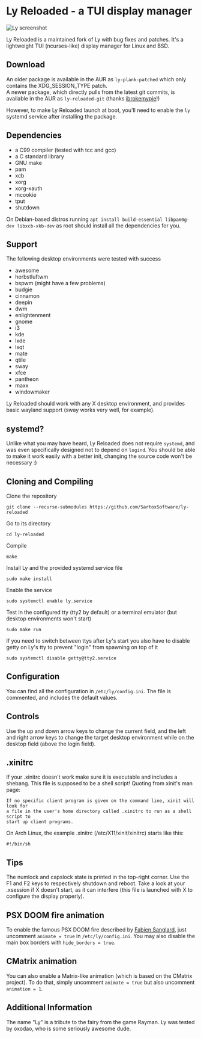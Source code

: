 # Ly Reloaded - a TUI display manager
![Ly screenshot](https://user-images.githubusercontent.com/5473047/88958888-65efbf80-d2a1-11ea-8ae5-3f263bce9cce.png "Ly screenshot")

Ly Reloaded is a maintained fork of Ly with bug fixes and patches. It's a lightweight TUI (ncurses-like) display manager for Linux and BSD.

## Download
An older package is available in the AUR as ``ly-plank-patched`` which only contains the XDG_SESSION_TYPE patch.
<br/>A newer package, which directly pulls from the latest git commits, is available in the AUR as ``ly-reloaded-git`` (thanks [ibrokemypie](https://github.com/ibrokemypie)!)

However, to make Ly Reloaded launch at boot, you'll need to enable the ``ly`` systemd service after installing the package.

## Dependencies
 - a C99 compiler (tested with tcc and gcc)
 - a C standard library
 - GNU make
 - pam
 - xcb
 - xorg
 - xorg-xauth
 - mcookie
 - tput
 - shutdown

On Debian-based distros running `apt install build-essential libpam0g-dev libxcb-xkb-dev` as root should install all the dependencies for you.

## Support
The following desktop environments were tested with success
 - awesome
 - herbstluftwm
 - bspwm (might have a few problems)
 - budgie
 - cinnamon
 - deepin
 - dwm
 - enlightenment
 - gnome
 - i3
 - kde
 - lxde
 - lxqt
 - mate
 - qtile
 - sway
 - xfce
 - pantheon
 - maxx
 - windowmaker

Ly Reloaded should work with any X desktop environment, and provides
basic wayland support (sway works very well, for example).

## systemd?
Unlike what you may have heard, Ly Reloaded does not require `systemd`,
and was even specifically designed not to depend on `logind`.
You should be able to make it work easily with a better init,
changing the source code won't be necessary :)

## Cloning and Compiling
Clone the repository
```
git clone --recurse-submodules https://github.com/SartoxSoftware/ly-reloaded
```

Go to its directory
```
cd ly-reloaded
```

Compile
```
make
```

Install Ly and the provided systemd service file
```
sudo make install
```

Enable the service
```
sudo systemctl enable ly.service
```

Test in the configured tty (tty2 by default)
or a terminal emulator (but desktop environments won't start)
```
sudo make run
```

If you need to switch between ttys after Ly's start you also have to
disable getty on Ly's tty to prevent "login" from spawning on top of it
```
sudo systemctl disable getty@tty2.service
```

## Configuration
You can find all the configuration in `/etc/ly/config.ini`.
The file is commented, and includes the default values.

## Controls
Use the up and down arrow keys to change the current field, and the
left and right arrow keys to change the target desktop environment
while on the desktop field (above the login field).

## .xinitrc
If your .xinitrc doesn't work make sure it is executable and includes a shebang.
This file is supposed to be a shell script! Quoting from xinit's man page:
```
If no specific client program is given on the command line, xinit will look for
a file in the user's home directory called .xinitrc to run as a shell script to
start up client programs.
```
On Arch Linux, the example .xinitrc (/etc/X11/xinit/xinitrc) starts like this:
```
#!/bin/sh
```

## Tips
The numlock and capslock state is printed in the top-right corner.
Use the F1 and F2 keys to respectively shutdown and reboot.
Take a look at your .xsession if X doesn't start, as it can interfere
(this file is launched with X to configure the display properly).

## PSX DOOM fire animation
To enable the famous PSX DOOM fire described by [Fabien Sanglard](http://fabiensanglard.net/doom_fire_psx/index.html),
just uncomment `animate = true` in `/etc/ly/config.ini`. You may also
disable the main box borders with `hide_borders = true`.

## CMatrix animation
You can also enable a Matrix-like animation (which is based on the CMatrix project). To do that, simply uncomment `animate = true` but also uncomment `animation = 1`.

## Additional Information
The name "Ly" is a tribute to the fairy from the game Rayman.
Ly was tested by oxodao, who is some seriously awesome dude.
